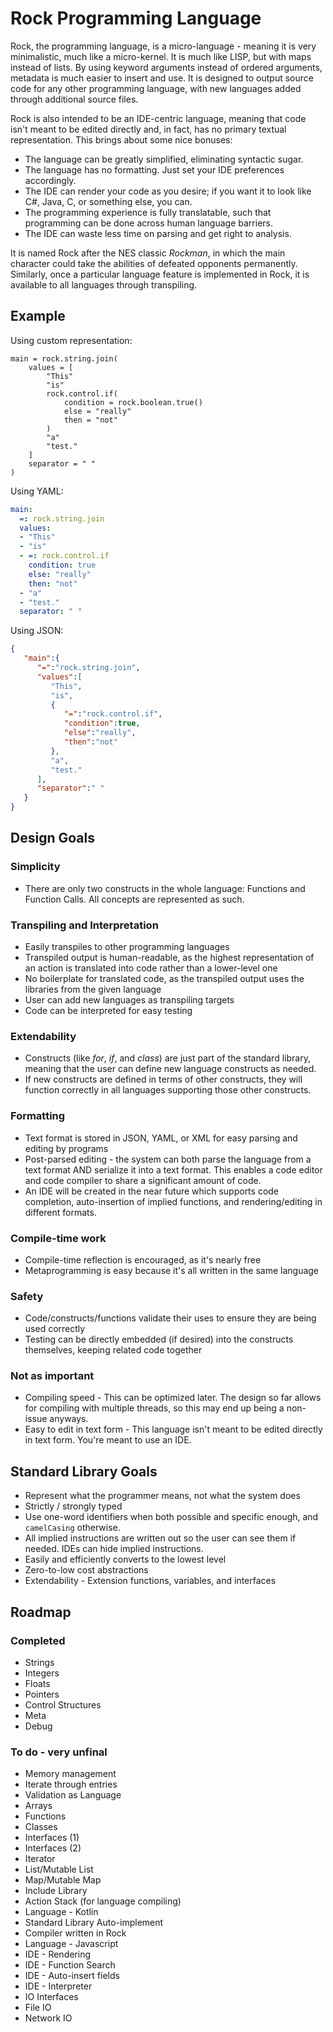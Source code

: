 # Rock Programming Language

Rock, the programming language, is a micro-language - meaning it is very minimalistic, much like a micro-kernel.  It is much like LISP, but with maps instead of lists.  By using keyword arguments instead of ordered arguments, metadata is much easier to insert and use.  It is designed to output source code for any other programming language, with new languages added through additional source files.

Rock is also intended to be an IDE-centric language, meaning that code isn't meant to be edited directly and, in fact, has no primary textual representation.  This brings about some nice bonuses:

- The language can be greatly simplified, eliminating syntactic sugar.
- The language has no formatting.  Just set your IDE preferences accordingly.
- The IDE can render your code as you desire; if you want it to look like C#, Java, C, or something else, you can.
- The programming experience is fully translatable, such that programming can be done across human language barriers.
- The IDE can waste less time on parsing and get right to analysis.

It is named Rock after the NES classic *Rockman*, in which the main character could take the abilities of defeated opponents permanently.  Similarly, once a particular language feature is implemented in Rock, it is available to all languages through transpiling.

## Example

Using custom representation:

```
main = rock.string.join(
    values = [
        "This"
        "is"
        rock.control.if(
            condition = rock.boolean.true()
            else = "really"
            then = "not"
        )
        "a"
        "test."
    ]
    separator = " "
)
```

Using YAML:

```yaml
main:
  =: rock.string.join
  values:
  - "This"
  - "is"
  - =: rock.control.if
    condition: true
    else: "really"
    then: "not"
  - "a"
  - "test."
  separator: " "
```

Using JSON:

```json
{
   "main":{  
      "=":"rock.string.join",
      "values":[  
         "This",
         "is",
         {  
            "=":"rock.control.if",
            "condition":true,
            "else":"really",
            "then":"not"
         },
         "a",
         "test."
      ],
      "separator":" "
   }
}
```

## Design Goals

### Simplicity

- There are only two constructs in the whole language: Functions and Function Calls.  All concepts are represented as such.

### Transpiling and Interpretation

- Easily transpiles to other programming languages
- Transpiled output is human-readable, as the highest representation of an action is translated into code rather than a lower-level one
- No boilerplate for translated code, as the transpiled output uses the libraries from the given language
- User can add new languages as transpiling targets
- Code can be interpreted for easy testing

### Extendability

- Constructs (like *for*, *if*, and *class*) are just part of the standard library, meaning that the user can define new language constructs as needed.
- If new constructs are defined in terms of other constructs, they will function correctly in all languages supporting those other constructs.

### Formatting

- Text format is stored in JSON, YAML, or XML for easy parsing and editing by programs
- Post-parsed editing - the system can both parse the language from a text format AND serialize it into a text format.  This enables a code editor and code compiler to share a significant amount of code.
- An IDE will be created in the near future which supports code completion, auto-insertion of implied functions, and rendering/editing in different formats.

### Compile-time work

- Compile-time reflection is encouraged, as it's nearly free
- Metaprogramming is easy because it's all written in the same language

### Safety

- Code/constructs/functions validate their uses to ensure they are being used correctly
- Testing can be directly embedded (if desired) into the constructs themselves, keeping related code together

### Not as important

- Compiling speed - This can be optimized later.  The design so far allows for compiling with multiple threads, so this may end up being a non-issue anyways.
- Easy to edit in text form - This language isn't meant to be edited directly in text form.  You're meant to use an IDE.


## Standard Library Goals

- Represent what the programmer means, not what the system does
- Strictly / strongly typed
- Use one-word identifiers when both possible and specific enough, and `camelCasing` otherwise.
- All implied instructions are written out so the user can see them if needed.  IDEs can hide implied instructions.
- Easily and efficiently converts to the lowest level
- Zero-to-low cost abstractions
- Extendability - Extension functions, variables, and interfaces

## Roadmap 

### Completed

- Strings
- Integers
- Floats
- Pointers
- Control Structures
- Meta
- Debug

### To do - very unfinal

- Memory management
- Iterate through entries
- Validation as Language
- Arrays
- Functions
- Classes
- Interfaces (1)
- Interfaces (2)
- Iterator
- List/Mutable List
- Map/Mutable Map
- Include Library
- Action Stack (for language compiling)
- Language - Kotlin
- Standard Library Auto-implement
- Compiler written in Rock
- Language - Javascript
- IDE - Rendering
- IDE - Function Search
- IDE - Auto-insert fields
- IDE - Interpreter
- IO Interfaces
- File IO
- Network IO 
